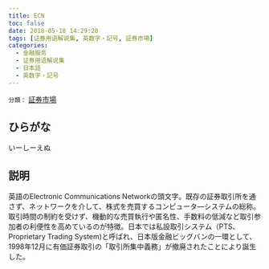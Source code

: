 ```yaml
---
title: ECN
toc: false
date: 2018-05-18 14:29:28
tags: [证券用语解说集, 英数字・記号, 証券市場]
categories:
  - 金融服务
  - 证券用语解说集
  - 日本語
  - 英数字・記号
---
```


`分類：` [証券市場](/tags/証券市場/)

## ひらがな

いーしーえぬ

## 説明

英語のElectronic Communications Networkの頭文字。既存の証券取引所を通さず、ネットワークを介して、株式を売買するコンピュータ—システムの総称。取引時間の制約を受けず、機動的な売買執行や匿名性、手数料の低減など取引参加者の利便性を高めているのが特徴。日本では私設取引システム（PTS、Proprietary Trading System)と呼ばれ、日本版金融ビッグバンの一環として、1998年12月に有価証券取引の「取引所集中義務」が撤廃されたことにより誕生した。
